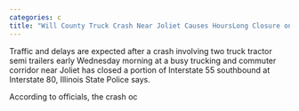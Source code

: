 ```yaml
---
categories: c
title: "Will County Truck Crash Near Joliet Causes HoursLong Closure on I55 at I80 Delays Expected"
---
```


Traffic and delays are expected after a crash involving two truck tractor semi trailers early Wednesday morning at a busy trucking and commuter corridor near Joliet has closed a portion of Interstate 55 southbound at Interstate 80, Illinois State Police says.



According to officials, the crash oc